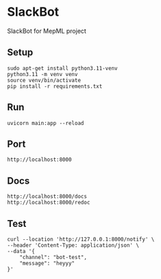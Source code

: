 # SlackBot

SlackBot for MepML project

## Setup
```
sudo apt-get install python3.11-venv
python3.11 -m venv venv
source venv/bin/activate
pip install -r requirements.txt
``` 

## Run
```
uvicorn main:app --reload
```

## Port
```
http://localhost:8000
```

## Docs
```
http://localhost:8000/docs
http://localhost:8000/redoc
```
## Test
```
curl --location 'http://127.0.0.1:8000/notify' \
--header 'Content-Type: application/json' \
--data '{
    "channel": "bot-test",
    "message": "heyyy"
}'
```
